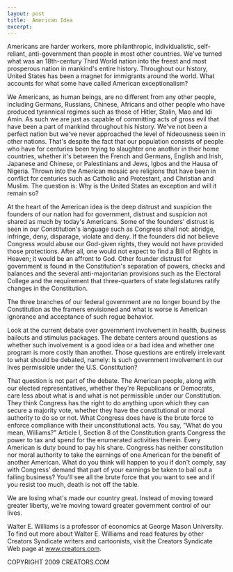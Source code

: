 ```yaml
---
layout: post
title:  American Idea
excerpt:
---
```


Americans are harder workers, more philanthropic, individualistic, self-reliant, anti-government than people in most other countries. We've turned what was an 18th-century Third World nation into the freest and most prosperous nation in mankind's entire history. Throughout our history, United States has been a magnet for immigrants around the world. What accounts for what some have called American exceptionalism?

We Americans, as human beings, are no different from any other people, including Germans, Russians, Chinese, Africans and other people who have produced tyrannical regimes such as those of Hitler, Stalin, Mao and Idi Amin. As such we are just as capable of committing acts of gross evil that have been a part of mankind throughout his history. We've not been a perfect nation but we've never approached the level of hideousness seen in other nations. That's despite the fact that our population consists of people who have for centuries been trying to slaughter one another in their home countries, whether it's between the French and Germans, English and Irish, Japanese and Chinese, or Palestinians and Jews, Igbos and the Hausa of Nigeria. Thrown into the American mosaic are religions that have been in conflict for centuries such as Catholic and Protestant, and Christian and Muslim. The question is: Why is the United States an exception and will it remain so?

At the heart of the American idea is the deep distrust and suspicion the founders of our nation had for government, distrust and suspicion not shared as much by today's Americans. Some of the founders' distrust is seen in our Constitution's language such as Congress shall not: abridge, infringe, deny, disparage, violate and deny. If the founders did not believe Congress would abuse our God-given rights, they would not have provided those protections. After all, one would not expect to find a Bill of Rights in Heaven; it would be an affront to God. Other founder distrust for government is found in the Constitution's separation of powers, checks and balances and the several anti-majoritarian provisions such as the Electoral College and the requirement that three-quarters of state legislatures ratify changes in the Constitution.

The three branches of our federal government are no longer bound by the Constitution as the framers envisioned and what is worse is American ignorance and acceptance of such rogue behavior.

 Look at the current debate over government involvement in health, business bailouts and stimulus packages. The debate centers around questions as whether such involvement is a good idea or a bad idea and whether one program is more costly than another. Those questions are entirely irrelevant to what should be debated, namely: Is such government involvement in our lives permissible under the U.S. Constitution? 

That question is not part of the debate. The American people, along with our elected representatives, whether they're Republicans or Democrats, care less about what is and what is not permissible under our Constitution. They think Congress has the right to do anything upon which they can secure a majority vote, whether they have the constitutional or moral authority to do so or not. What Congress does have is the brute force to enforce compliance with their unconstitutional acts. You say, "What do you mean, Williams?" Article I, Section 8 of the Constitution grants Congress the power to tax and spend for the enumerated activities therein. Every American is duty bound to pay his share. Congress has neither constitution nor moral authority to take the earnings of one American for the benefit of another American. What do you think will happen to you if don't comply, say with Congress' demand that part of your earnings be taken to bail out a failing business? You'll see all the brute force that you want to see and if you resist too much, death is not off the table.

We are losing what's made our country great. Instead of moving toward greater liberty, we're moving toward greater government control of our lives.

Walter E. Williams is a professor of economics at George Mason University. To find out more about Walter E. Williams and read features by other Creators Syndicate writers and cartoonists, visit the Creators Syndicate Web page at www.creators.com.

COPYRIGHT 2009 CREATORS.COM
